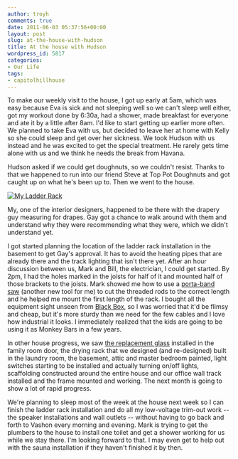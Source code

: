 ```yaml
---
author: troyh
comments: true
date: 2011-06-03 05:37:56+00:00
layout: post
slug: at-the-house-with-hudson
title: At the house with Hudson
wordpress_id: 5817
categories:
- Our Life
tags:
- capitolhillhouse
---
```


To make our weekly visit to the house, I got up early at 5am, which was easy because Eva is sick and not sleeping well so we can't sleep well either, got my workout done by 6:30a, had a shower, made breakfast for everyone and ate it by a little after 8am. I'd like to start getting up earlier more often. We planned to take Eva with us, but decided to leave her at home with Kelly so she could sleep and get over her sickness. We took Hudson with us instead and he was excited to get the special treatment. He rarely gets time alone with us and we think he needs the break from Havana.

Hudson asked if we could get doughnuts, so we couldn't resist. Thanks to that we happened to run into our friend Steve at Top Pot Doughnuts and got caught up on what he's been up to. Then we went to the house.

[![My Ladder Rack](http://farm4.static.flickr.com/3107/5792002100_0b616171bb.jpg)](http://www.flickr.com/photos/troyh/5792002100/)

<!-- more -->My, one of the interior designers, happened to be there with the drapery guy measuring for drapes. Gay got a chance to walk around with them and understand why they were recommending what they were, which we didn't understand yet.

I got started planning the location of the ladder rack installation in the basement to get Gay's approval. It has to avoid the heating pipes that are already there and the track lighting that isn't there yet. After an hour discussion between us, Mark and Bill, the electrician, I could get started. By 2pm, I had the holes marked in the joists for half of it and mounted half of those brackets to the joists. Mark showed me how to use a [porta-band saw](http://www.google.com/products/catalog?hl=en&nord=1&q=portaband+saw&bav=on.2,or.r_gc.r_pw.&biw=1065&bih=1105&ion=1&um=1&ie=UTF-8&tbm=shop&cid=12759432239122107150&sa=X&ei=3wbpTfn_IbLPiAKbmeS0AQ&ved=0CFYQ8gIwAg) (another new tool for me) to cut the threaded rods to the correct length and he helped me mount the first length of the rack. I bought all the equipment sight unseen from [Black Box](http://www.blackbox.com/), so I was worried that it'd be flimsy and cheap, but it's more sturdy than we need for the few cables and I love how industrial it looks. I immediately realized that the kids are going to be using it as Monkey Bars in a few years.

In other house progress, we saw [the replacement glass](http://troyandgay.com/2011/05/12/thursday-in-seattle/) installed in the family room door, the drying rack that we designed (and re-designed) built in the laundry room, the basement, attic and master bedroom painted, light switches starting to be installed and actually turning on/off lights, scaffolding constructed around the entire house and our office wall track installed and the frame mounted and working. The next month is going to show a lot of rapid progress.

We're planning to sleep most of the week at the house next week so I can finish the ladder rack installation and do all my low-voltage trim-out work -- the speaker installations and wall outlets -- without having to go back and forth to Vashon every morning and evening. Mark is trying to get the plumbers to the house to install one toilet and get a shower working for us while we stay there. I'm looking forward to that. I may even get to help out with the sauna installation if they haven't finished it by then.


